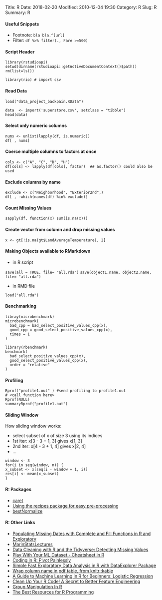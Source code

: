 Title: R
Date: 2018-02-20
Modified: 2010-12-04 19:30
Category: R
Slug: R
Summary: R

#### Useful Snippets

* Footnote: `bla bla.^[url]`
* Filter: `df %>% filter(., Fare >=500)`

#### Script Header

```
library(rstudioapi)
setwd(dirname(rstudioapi::getActiveDocumentContext()$path))
rm(list=ls())

library(rio) # import csv
```

#### Read Data

`load("data_project_backpain.RData")`

```
data  <- import('superstore.csv', setclass = "tibble")
head(data)
```
#### Select only numeric columns

```
nums <- unlist(lapply(df, is.numeric))  
df[ , nums]
```

#### Coerce multiple columns to factors at once

```
cols <- c("A", "C", "D", "H")
df[cols] <- lapply(df[cols], factor)  ## as.factor() could also be used
```

#### Exclude columns by name

```
exclude <- c("Neighborhood", "Exterior2nd",)
df[ , -which(names(df) %in% exclude)]
```

#### Count Missing Values

`sapply(df, function(x) sum(is.na(x)))`

#### Create vector from column and drop missing values

```
x <- gt[!is.na(gt$LandAverageTemperature), 2]
```

#### Making Objects available to RMarkdown

* in R script

`save(all = TRUE, file= "all.rda")`
`save(object1.name, object2.name, file= "all.rda")`


* in RMD file

`load("all.rda")`


#### Benchmarking

```
libray(microbenchmark)
microbenchmark(
  bad_cpp = bad_select_positive_values_cpp(x),
  good_cpp = good_select_positive_values_cpp(x),
  times = 1
)

library(rbenchmark)
benchmark(
  bad_select_positive_values_cpp(x),
  good_select_positive_values_cpp(x),
  order = "relative"
)
```

#### Profiling

```
Rprof("profile1.out" ) #send profiling to profile1.out
# <call function here>
Rprof(NULL)
summaryRprof("profile1.out")
```

#### Sliding Window

How sliding window works:

* select subset of x of size 3 using its indices
* 1st iter: x[3 - 3 + 1, 3] gives x[1, 3]
* 2nd iter: x[4 - 3 + 1, 4] gives x[2, 4]
* ...

```
window <- 3 
for(i in seq(window, n)) {
x_subset <- x[seq(i - window + 1, i)]
res[i] <- mean(x_subset)
}
```

#### R: Packages

* [caret](https://heartbeat.fritz.ai/using-caret-in-r-to-classify-term-deposit-subscriptions-for-a-bank-bd40ff5cc15)
* [Using the recipes package for easy pre-processing](http://www.rebeccabarter.com/blog/2019-06-06_pre_processing/)
* [bestNormalize](https://cran.r-project.org/web/packages/bestNormalize/vignettes/bestNormalize.html)

#### R: Other Links

* [Populating Missing Dates with Complete and Fill Functions in R and Exploratory](https://blog.exploratory.io/populating-missing-dates-with-complete-and-fill-functions-in-r-and-exploratory-79f2a321e6b5)
* [MarinStatsLectures](https://www.youtube.com/user/marinstatlectures/playlists)
* [Data Cleaning with R and the Tidyverse: Detecting Missing Values](https://towardsdatascience.com/data-cleaning-with-r-and-the-tidyverse-detecting-missing-values-ea23c519bc62)
* [Play With Your ML Dataset - Cheatsheet in R](https://medium.com/x8-the-ai-community/play-with-your-ml-dataset-cheatsheet-in-r-bd8451ec6dd7)
* [Coding in R: Pivot Painlessly](https://towardsdatascience.com/coding-in-r-pivot-painlessly-32e40a0b6c3d)
* [Simple Fast Exploratory Data Analysis in R with DataExplorer Package](https://towardsdatascience.com/simple-fast-exploratory-data-analysis-in-r-with-dataexplorer-package-e055348d9619)
* [Wrap column name in pdf table, from knitr::kable](https://community.rstudio.com/t/wrap-column-name-in-pdf-table-from-knitr-kable/3278)
* [A Guide to Machine Learning in R for Beginners: Logistic Regression](https://medium.com/analytics-vidhya/a-guide-to-machine-learning-in-r-for-beginners-part-5-4c00f2366b90)
* [Clean Up Your R Code! A Secret to Better Feature Engineering](https://towardsdatascience.com/tired-of-nested-ifelse-in-dplyr-look-no-further-ebf7166b5289)
* [Group Manipulation In R](https://medium.com/analytics-vidhya/group-manipulation-in-r-3-5554a0c1b544)
* [The Best Resources for R Programming](https://medium.com/@moorissa/the-best-resources-for-r-programming-37dbc94e0de6)
